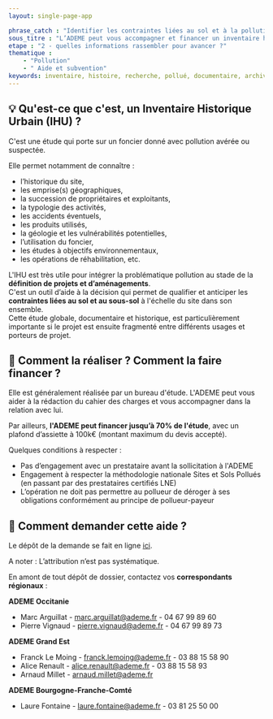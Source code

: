 ```yaml
---
layout: single-page-app

phrase_catch : "Identifier les contraintes liées au sol et à la pollution grâce une étude d'état et d'historique du site "
sous_titre : "L’ADEME peut vous accompagner et financer un inventaire historique urbain sur l'ensemble du site."
etape : "2 - quelles informations rassembler pour avancer ?"
thematique :
    - "Pollution"
    - " Aide et subvention"
keywords: inventaire, histoire, recherche, pollué, documentaire, archives, historique, pollution, sols
---
```


## 💡 Qu'est-ce que c'est, un Inventaire Historique Urbain (IHU) ?

C'est une étude qui porte sur un foncier donné avec pollution avérée ou suspectée.

Elle permet notamment de connaître :

- l’historique du site,
- les emprise(s) géographiques,
- la succession de propriétaires et exploitants,
- la typologie des activités,
- les accidents éventuels,
- les produits utilisés,
- la géologie et les vulnérabilités potentielles,
- l’utilisation du foncier,
- les études à objectifs environnementaux,
- les opérations de réhabilitation, etc.
  

L'IHU est très utile pour intégrer la problématique pollution au stade de la **définition de projets et d’aménagements**.   
C'est un outil d’aide à la décision qui permet de qualifier et anticiper les **contraintes liées au sol et au sous-sol** à l'échelle du site dans son ensemble.   
Cette étude globale, documentaire et historique, est particulièrement importante si le projet est ensuite fragmenté entre différents usages et porteurs de projet.  


## 🚀 Comment la réaliser ? Comment la faire financer ?

Elle est généralement réalisée par un bureau d'étude. L'ADEME peut vous aider à la rédaction du cahier des charges et vous accompagner dans la relation avec lui. 

Par ailleurs, **l'ADEME peut financer jusqu’à 70% de l'étude**, avec un plafond d’assiette à 100k€ (montant maximum du devis accepté).

Quelques conditions à respecter :

- Pas d’engagement avec un prestataire avant la sollicitation à l'ADEME
- Engagement à respecter la méthodologie nationale Sites et Sols Pollués (en passant par des prestataires certifiés LNE)
- L’opération ne doit pas permettre au pollueur de déroger à ses obligations conformément au principe de pollueur-payeur


## 📨 Comment demander cette aide ?

Le dépôt de la demande se fait en ligne [ici](https://agirpourlatransition.ademe.fr/entreprises/dispositif-aide/aide-etudes-prealables-reconversion-friches-urbaines "ADEME IHU"). 

A noter : L’attribution n’est pas systématique.  


En amont de tout dépôt de dossier, contactez vos **correspondants régionaux** :  
  

**ADEME Occitanie**
- Marc Arguillat - marc.arguillat@ademe.fr - 04 67 99 89 60
- Pierre Vignaud - pierre.vignaud@ademe.fr - 04 67 99 89 73

**ADEME Grand Est**
- Franck Le Moing - franck.lemoing@ademe.fr - 03 88 15 58 90
- Alice Renault - alice.renault@ademe.fr - 03 88 15 58 93
- Arnaud Millet - arnaud.millet@ademe.fr

**ADEME Bourgogne-Franche-Comté**  
- Laure Fontaine - laure.fontaine@ademe.fr - 03 81 25 50 00 
